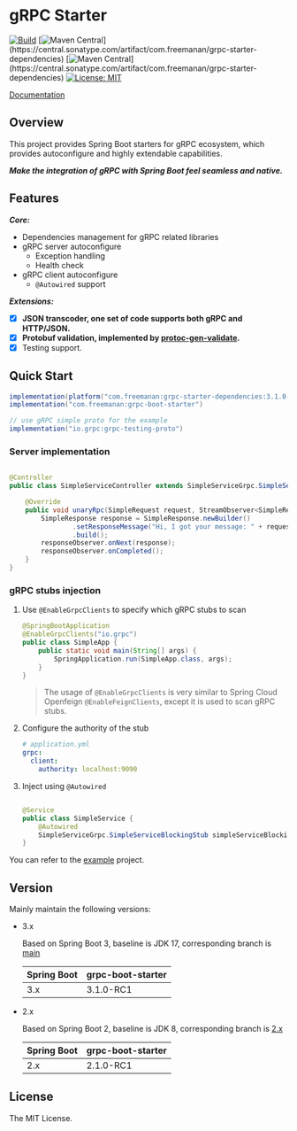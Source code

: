 # gRPC Starter

[![Build](https://img.shields.io/github/actions/workflow/status/DanielLiu1123/grpc-starter/build.yml?branch=main)](https://github.com/DanielLiu1123/grpc-starter/actions)
[![Maven Central](https://img.shields.io/maven-central/v/com.freemanan/grpc-starter-dependencies?versionPrefix=3.)](https://central.sonatype.com/artifact/com.freemanan/grpc-starter-dependencies)
[![Maven Central](https://img.shields.io/maven-central/v/com.freemanan/grpc-starter-dependencies?versionPrefix=2.)](https://central.sonatype.com/artifact/com.freemanan/grpc-starter-dependencies)
[![License: MIT](https://img.shields.io/badge/License-MIT-yellow.svg)](https://opensource.org/licenses/MIT)

[Documentation](https://danielliu1123.github.io/grpc-starter)

## Overview

This project provides Spring Boot starters for gRPC ecosystem, which provides autoconfigure and highly extendable
capabilities.

_**Make the integration of gRPC with Spring Boot feel seamless and native.**_

## Features

***Core:***

- Dependencies management for gRPC related libraries
- gRPC server autoconfigure
    - Exception handling
    - Health check
- gRPC client autoconfigure
    - `@Autowired` support

***Extensions:***

- [x] **JSON transcoder, one set of code supports both gRPC and HTTP/JSON.**
- [x] **Protobuf validation, implemented by [protoc-gen-validate](https://github.com/bufbuild/protoc-gen-validate).**
- [x] Testing support.

## Quick Start

```groovy
implementation(platform("com.freemanan:grpc-starter-dependencies:3.1.0-RC1"))
implementation("com.freemanan:grpc-boot-starter")

// use gRPC simple proto for the example
implementation("io.grpc:grpc-testing-proto")
```

### Server implementation

```java

@Controller
public class SimpleServiceController extends SimpleServiceGrpc.SimpleServiceImplBase {

    @Override
    public void unaryRpc(SimpleRequest request, StreamObserver<SimpleResponse> responseObserver) {
        SimpleResponse response = SimpleResponse.newBuilder()
                .setResponseMessage("Hi, I got your message: " + request.getRequestMessage())
                .build();
        responseObserver.onNext(response);
        responseObserver.onCompleted();
    }
}
```

### gRPC stubs injection

1. Use `@EnableGrpcClients` to specify which gRPC stubs to scan

    ```java
    @SpringBootApplication
    @EnableGrpcClients("io.grpc")
    public class SimpleApp {
        public static void main(String[] args) {
            SpringApplication.run(SimpleApp.class, args);
        }
    }
    ```

   > The usage of `@EnableGrpcClients` is very similar to Spring Cloud Openfeign `@EnableFeignClients`, except it is
   used to scan gRPC stubs.

2. Configure the authority of the stub

    ```yaml
    # application.yml
    grpc:
      client:
        authority: localhost:9090
    ```

3. Inject using `@Autowired`

    ```java
    
    @Service
    public class SimpleService {
        @Autowired
        SimpleServiceGrpc.SimpleServiceBlockingStub simpleServiceBlockingStub;
    }
    ```

You can refer to the [example](examples/simple) project.

## Version

Mainly maintain the following versions:

- 3.x

  Based on Spring Boot 3, baseline is JDK 17, corresponding branch
  is [main](https://github.com/DanielLiu1123/grpc-starter/)

  | Spring Boot | grpc-boot-starter |
  |-------------|-------------------|
  | 3.x         | 3.1.0-RC1         |

- 2.x

  Based on Spring Boot 2, baseline is JDK 8, corresponding branch
  is [2.x](https://github.com/DanielLiu1123/grpc-starter/tree/2.x)

  | Spring Boot | grpc-boot-starter |
  |-------------|-------------------|
  | 2.x         | 2.1.0-RC1         |

## License

The MIT License.
